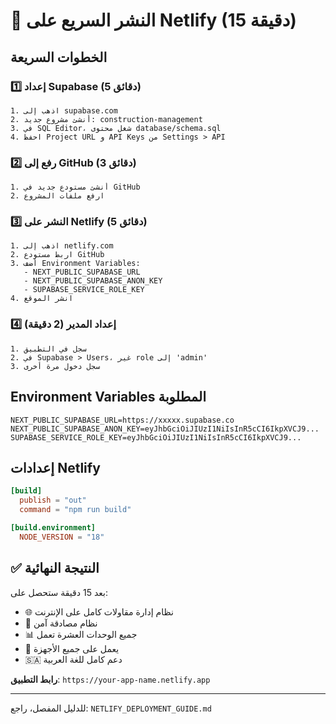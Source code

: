 # 🚀 النشر السريع على Netlify (15 دقيقة)

## الخطوات السريعة

### 1️⃣ إعداد Supabase (5 دقائق)
```
1. اذهب إلى supabase.com
2. أنشئ مشروع جديد: construction-management
3. في SQL Editor، شغل محتوى database/schema.sql
4. احفظ Project URL و API Keys من Settings > API
```

### 2️⃣ رفع إلى GitHub (3 دقائق)
```
1. أنشئ مستودع جديد في GitHub
2. ارفع ملفات المشروع
```

### 3️⃣ النشر على Netlify (5 دقائق)
```
1. اذهب إلى netlify.com
2. اربط مستودع GitHub
3. أضف Environment Variables:
   - NEXT_PUBLIC_SUPABASE_URL
   - NEXT_PUBLIC_SUPABASE_ANON_KEY
   - SUPABASE_SERVICE_ROLE_KEY
4. انشر الموقع
```

### 4️⃣ إعداد المدير (2 دقيقة)
```
1. سجل في التطبيق
2. في Supabase > Users، غير role إلى 'admin'
3. سجل دخول مرة أخرى
```

## Environment Variables المطلوبة

```env
NEXT_PUBLIC_SUPABASE_URL=https://xxxxx.supabase.co
NEXT_PUBLIC_SUPABASE_ANON_KEY=eyJhbGciOiJIUzI1NiIsInR5cCI6IkpXVCJ9...
SUPABASE_SERVICE_ROLE_KEY=eyJhbGciOiJIUzI1NiIsInR5cCI6IkpXVCJ9...
```

## إعدادات Netlify

```toml
[build]
  publish = "out"
  command = "npm run build"

[build.environment]
  NODE_VERSION = "18"
```

## ✅ النتيجة النهائية

بعد 15 دقيقة ستحصل على:
- 🌐 نظام إدارة مقاولات كامل على الإنترنت
- 🔐 نظام مصادقة آمن
- 📊 جميع الوحدات العشرة تعمل
- 📱 يعمل على جميع الأجهزة
- 🇸🇦 دعم كامل للغة العربية

**رابط التطبيق**: `https://your-app-name.netlify.app`

---

للدليل المفصل، راجع: `NETLIFY_DEPLOYMENT_GUIDE.md`
